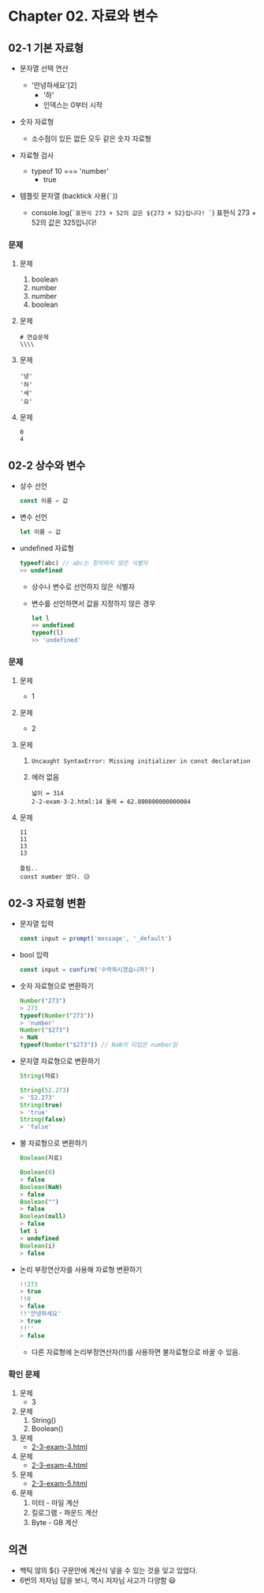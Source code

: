 # Chapter 02. 자료와 변수

## 02-1 기본 자료형

* 문자열 선택 연산
  * '안녕하세요'[2] 
    *  '하' 
    * 인덱스는 0부터 시작
* 숫자 자료형
  * 소수점이 있든 없든 모두 같은 숫자 자료형 


* 자료형 검사
  * typeof 10 === 'number' 
    * true

* 템플릿 문자열 (backtick 사용(`` ` ``))
  * console.log(`` `표현식 273 + 52의 값은 ${273 + 52}입니다! ` ``)
    표현식 273 + 52의 값은 325입니다!



### 문제 

1. 문제

   1. boolean
   2. number
   3. number
   4. boolean

2. 문제

   ```
   # 연습문제
   \\\\
   ```

3. 문제

   ```
   '녕'
   '하'
   '세'
   '요'
   ```

4. 문제

   ```
   0
   4
   ```

   



## 02-2 상수와 변수

* 상수 선언

  ```javascript
  const 이름 = 값
  ```

* 변수 선언

  ```javascript
  let 이름 = 값
  ```

* undefined 자료형

  ```javascript
  typeof(abc) // abc는 정의하지 않은 식별자
  >> undefined
  ```

  * 상수나 변수로 선언하지 않은 식별자

  * 변수를 선언하면서 값을 지정하지 않은 경우

    ```javascript
    let l
    >> undefined
    typeof(l)
    >> 'undefined'
    ```

    

### 문제

1. 문제

   * 1

2. 문제

   * 2

3. 문제

   1. `Uncaught SyntaxError: Missing initializer in const declaration`

   2. 에러 없음

      ```
      넓이 = 314
      2-2-exam-3-2.html:14 둘레 = 62.800000000000004
      ```

4. 문제

   ```
   11
   11
   13
   13
   
   틀림..
   const number 였다. 😥
   ```

   

   

## 02-3 자료형 변환

* 문자열 입력

  ```javascript
  const input = prompt('message', '_default')
  ```

* bool 입력

  ```javascript
  const input = confirm('수락하시겠습니까?')
  ```

* 숫자 자료형으로 변환하기

  ```javascript
  Number("273")
  > 273
  typeof(Number("273"))
  > 'number'
  Number("$273")
  > NaN
  typeof(Number("$273")) // NaN이 타입은 number임
  ```

  

* 문자열 자료형으로 변환하기

  ```javascript
  String(자료)
  ```

  ```javascript
  String(52.273)
  > '52.273'
  String(true)
  > 'true'
  String(false)
  > 'false'
  ```

* 불 자료형으로 변환하기

  ```javascript
  Boolean(자료)
  ```

  ```javascript
  Boolean(0)
  > false
  Boolean(NaN)
  > false
  Boolean("")
  > false
  Boolean(null)
  > false
  let i
  > undefined
  Boolean(i)
  > false
  ```

* 논리 부정연산자를 사용해 자료형 변환하기

  ```javascript
  !!273
  > true
  !!0
  > false
  !!'안녕하세요'
  > true
  !!''
  > false
  ```

  * 다른 자료형에 논리부정연산자(!!)를 사용하면 불자료형으로 바꿀 수 있음. 



### 확인 문제

1. 문제
   * 3
2. 문제
   1. String()
   2. Boolean()
3. 문제
   * [2-3-exam-3.html](2-3-exam-3.html)
4. 문제
   * [2-3-exam-4.html](2-3-exam-4.html)
5. 문제
   * [2-3-exam-5.html](2-3-exam-5.html)
6. 문제
   1. 미터 - 마일 계산
   2. 킬로그램 - 파운드 계산
   3. Byte - GB 계산





## 의견

* 백틱 않의 ${} 구문안에 계산식 넣을 수 있는 것을 잊고 있었다.
* 6번의 저자님 답을 보니, 역시 저자님 사고가 다양함 😃



